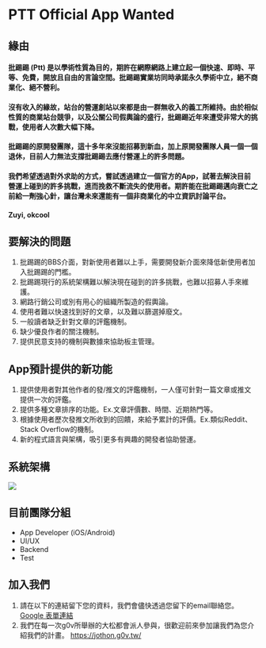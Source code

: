 # PTT Official App Wanted

## 緣由
#### 批踢踢 (Ptt) 是以學術性質為目的，期許在網際網路上建立起一個快速、即時、平等、免費，開放且自由的言論空間。批踢踢實業坊同時承諾永久學術中立，絕不商業化、絕不營利。
#### 沒有收入的緣故，站台的營運創站以來都是由一群無收入的義工所維持。由於相似性質的商業站台競爭，以及公關公司假輿論的盛行，批踢踢近年來遭受非常大的挑戰，使用者人次數大幅下降。
#### 批踢踢的原開發團隊，這十多年來沒能招募到新血，加上原開發團隊人員一個一個退休，目前人力無法支撐批踢踢去應付營運上的許多問題。
#### 我們希望透過對外求助的方式，嘗試透過建立一個官方的App，試著去解決目前營運上碰到的許多挑戰，進而挽救不斷流失的使用者。期許能在批踢踢邁向衰亡之前給一劑強心針，讓台灣未來還能有一個非商業化的中立資訊討論平台。

#### Zuyi, okcool

## 要解決的問題
1. 批踢踢的BBS介面，對新使用者難以上手，需要開發新介面來降低新使用者加入批踢踢的門檻。
2. 批踢踢現行的系統架構難以解決現在碰到的許多挑戰，也難以招募人手來維護。
3. 網路行銷公司或別有用心的組織所製造的假輿論。
4. 使用者難以快速找到好的文章，以及難以篩選掉廢文。
5. 一般讀者缺乏針對文章的評鑑機制。
6. 缺少優良作者的關注機制。
7. 提供民意支持的機制與數據來協助板主管理。

## App預計提供的新功能
1. 提供使用者對其他作者的發/推文的評鑑機制，一人僅可針對一篇文章或推文提供一次的評鑑。
2. 提供多種文章排序的功能。Ex.文章評價數、時間、近期熱門等。
3. 根據使用者歷次發推文所收到的回饋，來給予累計的評價。Ex.類似Reddit、Stack Overflow的機制。
4. 新的程式語言與架構，吸引更多有興趣的開發者協助營運。

## 系統架構

![](https://i.imgur.com/TGnnDFx.png)

## 目前團隊分組
- App Developer (iOS/Android)
- UI/UX
- Backend
- Test

## 加入我們
1.	請在以下的連結留下您的資料，我們會儘快透過您留下的email聯絡您。[Google 表單連結](https://docs.google.com/forms/d/e/1FAIpQLSeDkExNJQLZbfcBZW9Gf2vycpzm_I9Ys7J6hSRG3htwiA6bdA/viewform)
2.	我們在每一次g0v所舉辦的大松都會派人參與，很歡迎前來參加讓我們為您介紹我們的計畫。
https://jothon.g0v.tw/

